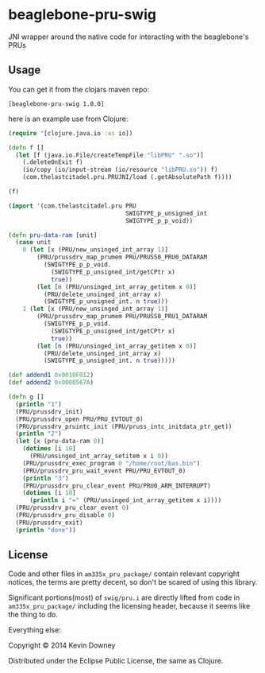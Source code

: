 # beaglebone-pru-swig

JNI wrapper around the native code for interacting with the
beaglebone's PRUs

## Usage

You can get it from the clojars maven repo:
```
[beaglebone-pru-swig 1.0.0]
```

here is an example use from Clojure:

```clojure
(require '[clojure.java.io :as io])

(defn f []
  (let [f (java.io.File/createTempFile "libPRU" ".so")]
    (.deleteOnExit f)
    (io/copy (io/input-stream (io/resource "libPRU.so")) f)
    (com.thelastcitadel.pru.PRUJNI/load (.getAbsolutePath f))))

(f)

(import '(com.thelastcitadel.pru PRU
                                 SWIGTYPE_p_unsigned_int
                                 SWIGTYPE_p_p_void))

(defn pru-data-ram [unit]
  (case unit
    0 (let [x (PRU/new_unsinged_int_array 1)]
        (PRU/prussdrv_map_prumem PRU/PRUSS0_PRU0_DATARAM
          (SWIGTYPE_p_p_void.
            (SWIGTYPE_p_unsigned_int/getCPtr x)
            true))
        (let [n (PRU/unsinged_int_array_getitem x 0)]
          (PRU/delete_unsinged_int_array x)
          (SWIGTYPE_p_unsigned_int. n true)))
    1 (let [x (PRU/new_unsinged_int_array 1)]
        (PRU/prussdrv_map_prumem PRU/PRUSS0_PRU1_DATARAM 
          (SWIGTYPE_p_p_void.
            (SWIGTYPE_p_unsigned_int/getCPtr x)
            true))
        (let [n (PRU/unsinged_int_array_getitem x 0)]
          (PRU/delete_unsinged_int_array x)
          (SWIGTYPE_p_unsigned_int. n true)))))

(def addend1 0x0010F012)
(def addend2 0x0000567A)

(defn g []
  (println "1")
  (PRU/prussdrv_init)
  (PRU/prussdrv_open PRU/PRU_EVTOUT_0)
  (PRU/prussdrv_pruintc_init (PRU/pruss_intc_initdata_ptr_get))
  (println "2")
  (let [x (pru-data-ram 0)]
    (dotimes [i 10]
      (PRU/unsinged_int_array_setitem x i 0))
    (PRU/prussdrv_exec_program 0 "/home/root/bas.bin")
    (PRU/prussdrv_pru_wait_event PRU/PRU_EVTOUT_0)
    (println "3")
    (PRU/prussdrv_pru_clear_event PRU/PRU0_ARM_INTERRUPT)
    (dotimes [i 10]
      (println i "=" (PRU/unsinged_int_array_getitem x i))))
  (PRU/prussdrv_pru_clear_event 0)
  (PRU/prussdrv_pru_disable 0)
  (PRU/prussdrv_exit)
  (println "done"))

```


## License

Code and other files in `am335x_pru_package/` contain relevant
copyright notices, the terms are pretty decent, so don't be scared of
using this library.

Significant portions(most) of `swig/pru.i` are directly lifted from
code in `am335x_pru_package/` including the licensing header, because
it seems like the thing to do.

Everything else:

Copyright © 2014 Kevin Downey

Distributed under the Eclipse Public License, the same as Clojure.
